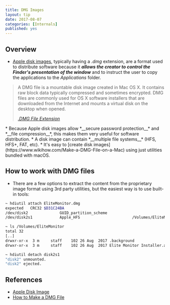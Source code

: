 ```yaml
---
title: DMG Images
layout: tip
date: 2017-08-07
categories: [Internals]
published: yes
---
```


## Overview

- [Apple disk images](https://en.wikipedia.org/wiki/Apple_Disk_Image), typically having a *.dmg* extension, are a format used to distribute software because it *__allows the creator to control the Finder's presentation of the window__* and to instruct the user to copy the applications to the *Applications* folder.

<blockquote>
  <p>A DMG file is a mountable disk image created in Mac OS X. It contains raw block data typically compressed and sometimes encrypted. DMG files are commonly used for OS X software installers that are downloaded from the Internet and mounts a virtual disk on the desktop when opened.</p>
  <cite><a target="_blank" href="https://fileinfo.com/extension/dmg">.DMG File Extension</a>
</cite> </blockquote>
* Because Apple disk images allow *__secure password protection__* and *__file compression__*, this makes them very useful for software distribution.
* A disk image can contain *__multiple file systems__* (HFS, HFS+, FAT, etc).
* It's easy to [create disk images](https://www.wikihow.com/Make-a-DMG-File-on-a-Mac) using just utilities bundled with macOS.

## How to work with DMG files

* There are a few options to extract the content from the proprietary image format using 3rd party utilities, but the easiest way is to use built-in tools:

```bash
~ hdiutil attach EliteMonitor.dmg
expected   CRC32 $D31C24BA
/dev/disk2          	GUID_partition_scheme
/dev/disk2s1        	Apple_HFS                      	/Volumes/EliteMonitor

~ ls /Volumes/EliteMonitor
total 32
[..]
drwxr-xr-x  3 m     staff    102 26 Aug  2017 .background
drwxr-xr-x  3 m     staff    102 26 Aug  2017 Elite Monitor Installer.app

~ hdiutil detach disk2s1
"disk2" unmounted.
"disk2" ejected.
```

## References
* [Apple Disk Image](https://en.wikipedia.org/wiki/Apple_Disk_Image)
* [How to Make a DMG File](https://www.wikihow.com/Make-a-DMG-File-on-a-Mac)
